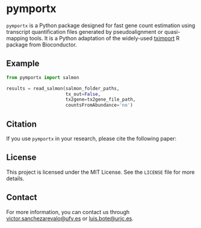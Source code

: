 # pymportx
`pymportx` is a Python package designed for fast gene count estimation using transcript quantification files generated by pseudoalignment or quasi-mapping tools. It is a Python adaptation of the widely-used [tximport](https://bioconductor.org/packages/release/bioc/html/tximport.html) R package from Bioconductor.

## Example
```python
from pymportx import salmon

results = read_salmon(salmon_folder_paths,
                      tx_out=False,
                      tx2gene=tx2gene_file_path,
                      countsFromAbundance='no')
```

## Citation

If you use `pymportx` in your research, please cite the following paper:

## License
This project is licensed under the MIT License. See the `LICENSE` file for more details.

## Contact
For more information, you can contact us through victor.sanchezarevalo@ufv.es or luis.bote@urjc.es.
